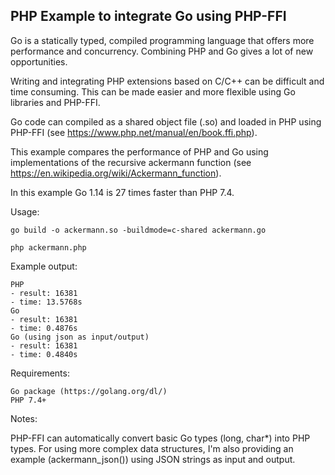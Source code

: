 PHP Example to integrate Go using PHP-FFI
------------------------------------------

Go is a statically typed, compiled programming language that offers more performance and concurrency.
Combining PHP and Go gives a lot of new opportunities.

Writing and integrating PHP extensions based on C/C++ can be difficult and time consuming.
This can be made easier and more flexible using Go libraries and PHP-FFI.

Go code can compiled as a shared object file (.so) and loaded in PHP using PHP-FFI
(see https://www.php.net/manual/en/book.ffi.php).

This example compares the performance of PHP and Go using implementations
of the recursive ackermann function (see https://en.wikipedia.org/wiki/Ackermann_function).

In this example Go 1.14 is 27 times faster than PHP 7.4.

Usage:

    go build -o ackermann.so -buildmode=c-shared ackermann.go

    php ackermann.php

Example output:

    PHP
    - result: 16381
    - time: 13.5768s
    Go
    - result: 16381
    - time: 0.4876s
    Go (using json as input/output)
    - result: 16381
    - time: 0.4840s

Requirements:

    Go package (https://golang.org/dl/)
    PHP 7.4+

Notes:

PHP-FFI can automatically convert basic Go types (long, char*) into PHP types.
For using more complex data structures, I'm also providing an example (ackermann_json())
using JSON strings as input and output.
